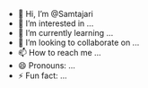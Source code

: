- 👋 Hi, I’m @Samtajari
- 👀 I’m interested in ...
- 🌱 I’m currently learning ...
- 💞️ I’m looking to collaborate on ...
- 📫 How to reach me ...
- 😄 Pronouns: ...
- ⚡ Fun fact: ...

<!---
Samtajari/Samtajari is a ✨ special ✨ repository because its `README.md` (this file) appears on your GitHub profile.
You can click the Preview link to take a look at your changes.
--->
